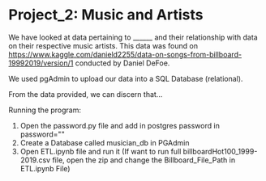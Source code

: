 # Project_2: Music and Artists

We have looked at data pertaining to ______ and their relationship with data on their respective music artists. This data was found on https://www.kaggle.com/danield2255/data-on-songs-from-billboard-19992019/version/1 conducted by Daniel DeFoe.

We used pgAdmin to upload our data into a SQL Database (relational). 

From the data provided, we can discern that...


Running the program:

1. Open the password.py file and add in postgres password in password="<YOUR PASSWORD>"
2. Create a Database called musician_db in PGAdmin
3. Open ETL.ipynb file and run it (If want to run full billboardHot100_1999-2019.csv file, open the zip and change the Billboard_File_Path in ETL.ipynb File)